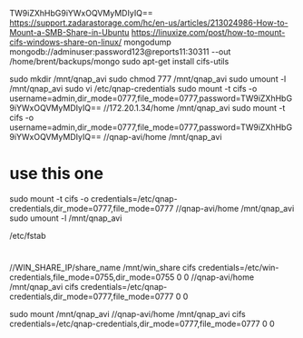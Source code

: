 
TW9iZXhHbG9iYWxOQVMyMDIyIQ==
https://support.zadarastorage.com/hc/en-us/articles/213024986-How-to-Mount-a-SMB-Share-in-Ubuntu
https://linuxize.com/post/how-to-mount-cifs-windows-share-on-linux/
mongodump mongodb://adminuser:password123@reports11:30311 --out /home/brent/backups/mongo
sudo apt-get install cifs-utils

sudo mkdir /mnt/qnap_avi
sudo chmod 777 /mnt/qnap_avi
sudo umount -l /mnt/qnap_avi
sudo vi /etc/qnap-credentials
sudo mount -t cifs -o username=admin,dir_mode=0777,file_mode=0777,password=TW9iZXhHbG9iYWxOQVMyMDIyIQ== //172.20.1.34/home /mnt/qnap_avi 
sudo mount -t cifs -o username=admin,dir_mode=0777,file_mode=0777,password=TW9iZXhHbG9iYWxOQVMyMDIyIQ== //qnap-avi/home /mnt/qnap_avi 
# use this one
sudo mount -t cifs -o credentials=/etc/qnap-credentials,dir_mode=0777,file_mode=0777 //qnap-avi/home /mnt/qnap_avi 
sudo umount -l /mnt/qnap_avi

/etc/fstab
# <file system>             <dir>          <type> <options>                                                   <dump>  <pass>
//WIN_SHARE_IP/share_name  /mnt/win_share  cifs  credentials=/etc/win-credentials,file_mode=0755,dir_mode=0755 0       0
//qnap-avi/home /mnt/qnap_avi cifs  credentials=/etc/qnap-credentials,dir_mode=0777,file_mode=0777  0 0

sudo mount /mnt/qnap_avi
//qnap-avi/home /mnt/qnap_avi cifs  credentials=/etc/qnap-credentials,dir_mode=0777,file_mode=0777  0 0
